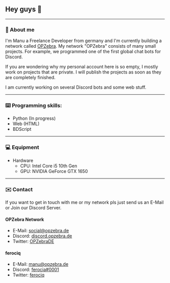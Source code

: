 ## Hey guys 👋

--------------------------------------------------

### 👤 About me

I'm Manu a Freelance Developer from germany and I'm currently building a network called [OPZebra](https://www.opzebra.de/).
My network "OPZebra" consists of many small projects. For example, we programmed one of the first global chat bots for Discord.

If you are wondering why my personal account here is so empty, I mostly work on projects that are private.
I will publish the projects as soon as they are completely finished. 

I am currently working on several Discord bots and some web stuff.

--------------------------

### ⌨️ Programming skills:

- Python (In progress)
- Web (HTML)
- BDScript

---------------------------

### 💻 Equipment

* Hardware
  - CPU: Intel Core i5 10th Gen
  - GPU: NVIDIA GeForce GTX 1650

-----------------------

### ✉️ Contact

If you want to get in touch with me or my network pls just send us an E-Mail or Join our Discord Server.

#### OPZebra Network

* E-Mail: [social@opzebra.de](mailto:social@opzebra.de)
* Discord: [discord.opzebra.de](https://discord.opzebra.de)
* Twitter: [OPZebraDE](https://twitter.opzebra.de/)

#### ferociq

* E-Mail: [manu@opzebra.de](mailto:manu@opzebra.de)
* Discord: [ferocia#0001](https://discord.com/users/477070826668294155)
* Twitter: [ferociq](https://twitter.com/ferociq)
